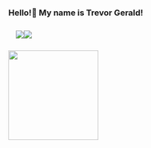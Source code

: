 ### Hello!👋 My name is Trevor Gerald!

<div style="display:flex;flex-direction:row;padding:10px 15px;">
  <a href="https://www.google.com"><img src="https://img.shields.io/badge/portfolio-9cf?style=for-the-badge&logo=aseprite"/></a>
   <a href="https://www.linkedin.com/in/trevorgerald/"><img src="https://img.shields.io/badge/LinkedIn-blue?style=for-the-badge&logo=linkedin"/></a>
</div>

<img height="180em" style="margin-top:1em;s" src="https://github-readme-stats.vercel.app/api?username=trev-org04&show_icons=true&hide_border=true&&count_private=true&include_all_commits=true" />

<!--
**trev-org04/trev-org04** is a ✨ _special_ ✨ repository because its `README.md` (this file) appears on your GitHub profile.

Here are some ideas to get you started:

- 🔭 I’m currently working on ...
- 🌱 I’m currently learning ...
- 👯 I’m looking to collaborate on ...
- 🤔 I’m looking for help with ...
- 💬 Ask me about ...
- 📫 How to reach me: ...
- 😄 Pronouns: ...
- ⚡ Fun fact: ...
-->
